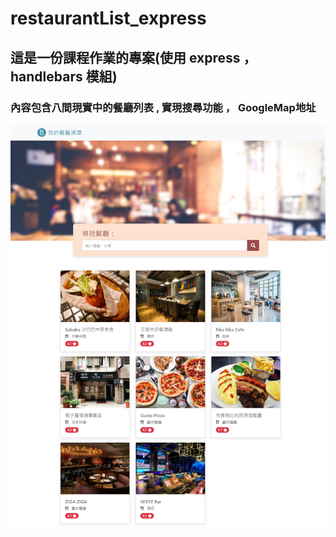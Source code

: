 # restaurantList_express

## 這是一份課程作業的專案(使用 express ， handlebars 模組)

### 內容包含八間現實中的餐廳列表 , 實現搜尋功能 ， GoogleMap地址

![image](https://github.com/IanWanggggg/restaurantList_express/blob/main/localhost_3000.png)
